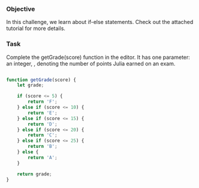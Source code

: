 ### Objective

In this challenge, we learn about if-else statements. Check out the attached tutorial for more details.

### Task

Complete the getGrade(score) function in the editor. It has one parameter: an integer, , denoting the number of points Julia earned on an exam.

```js

function getGrade(score) {
    let grade;

    if (score <= 5) {
        return 'F';
    } else if (score <= 10) {
        return 'E';
    } else if (score <= 15) {
        return 'D';
    } else if (score <= 20) {
        return 'C';
    } else if (score <= 25) {
        return 'B';
    } else {
        return 'A';
    }

    return grade;
}
```